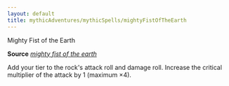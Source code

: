 ```yaml
---
layout: default
title: mythicAdventures/mythicSpells/mightyFistOfTheEarth
---
```

Mighty Fist of the Earth

**Source** [_mighty fist of the earth_](advancedRaceGuide/featuredRaces/oreads#_mighty-fist-of-the-earth)

Add your tier to the rock's attack roll and damage roll. Increase the critical multiplier of the attack by 1 (maximum ×4).

